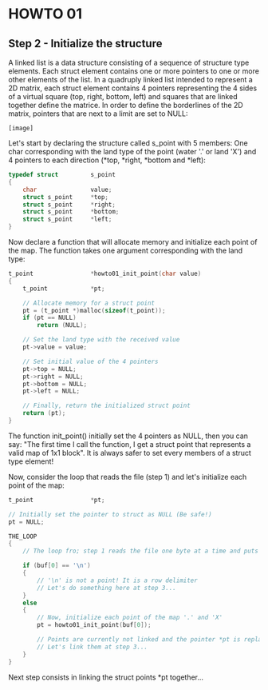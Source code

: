 # HOWTO 01
## Step 2 - Initialize the structure

A linked list is a data structure consisting of a sequence of structure type elements. Each struct element contains one or more pointers to one or more other elements of the list. In a quadruply linked list intended to represent a 2D matrix, each struct element contains 4 pointers representing the 4 sides of a virtual square (top, right, bottom, left) and squares that are linked together define the matrice. In order to define the borderlines of the 2D matrix, pointers that are next to a limit are set to NULL:

	[image]

Let's start by declaring the structure called s_point with 5 members: One char corresponding with the land type of the point (water '.' or land 'X') and 4 pointers to each direction (*top, *right, *bottom and *left):

```c
typedef struct         s_point
{
	char               value;
	struct s_point     *top;
	struct s_point     *right;
	struct s_point     *bottom;
	struct s_point     *left;
}
```

Now declare a function that will allocate memory and initialize each point of the map. The function takes one argument corresponding with the land type:

```c
t_point                *howto01_init_point(char value)
{
	t_point            *pt;

	// Allocate memory for a struct point
	pt = (t_point *)malloc(sizeof(t_point));
	if (pt == NULL)
		return (NULL);

	// Set the land type with the received value
	pt->value = value;

	// Set initial value of the 4 pointers
	pt->top = NULL;
	pt->right = NULL;
	pt->bottom = NULL;
	pt->left = NULL;

	// Finally, return the initialized struct point
	return (pt);
}
```

The function init_point() initially set the 4 pointers as NULL, then you can say: "The first time I call the function, I get a struct point that represents a valid map of 1x1 block". It is always safer to set every members of a struct type element!

Now, consider the loop that reads the file (step 1) and let's initialize each point of the map:

```c
t_point                *pt;

// Initially set the pointer to struct as NULL (Be safe!)
pt = NULL;

THE_LOOP
{
	// The loop fro; step 1 reads the file one byte at a time and puts it into buf[0]

	if (buf[0] == '\n')
	{
		// '\n' is not a point! It is a row delimiter
		// Let's do something here at step 3...
	}
	else
	{
		// Now, initialize each point of the map '.' and 'X'
		pt = howto01_init_point(buf[0]);

		// Points are currently not linked and the pointer *pt is replaced each turn
		// Let's link them at step 3...
	}
}
```

Next step consists in linking the struct points *pt together...